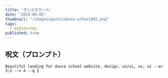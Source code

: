 ```yaml
---
title: 'ダンススクール'
date: '2023-05-05'
thumbnail: "/images/posts/dance-school002.png"
tags:
  - midjourney
published: true
---
```


## 呪文（プロンプト）
```
Beautiful landing for dance school website, design, ux/ui, ux, ui --ar 3:2 --v 4 --q 2
```